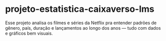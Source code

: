# projeto-estatistica-caixaverso-lms
Esse projeto analisa os filmes e séries da Netflix pra entender padrões de gênero, país, duração e lançamentos ao longo dos anos — tudo com dados e gráficos bem visuais. 
